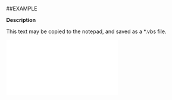 

##EXAMPLE

**Description**

This text may be copied to the notepad, and saved as a *.vbs file.

![](../../Examples/vbs/ClientScript.OnProjectMailmergeTaskClicked.vbs.txt)





